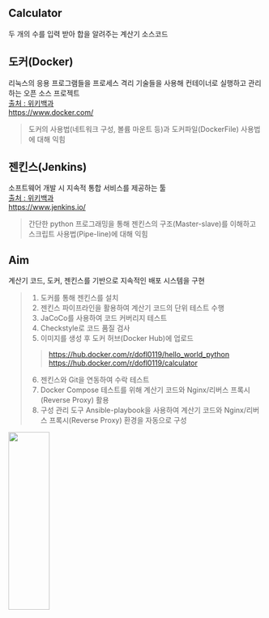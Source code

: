## Calculator
두 개의 수를 입력 받아 합을 알려주는 계산기 소스코드

## 도커(Docker)
리눅스의 응용 프로그램들을 프로세스 격리 기술들을 사용해 컨테이너로 실행하고 관리하는 오픈 소스 프로젝트   
[출처 : 위키백과](https://ko.wikipedia.org/wiki/%EB%8F%84%EC%BB%A4_(%EC%86%8C%ED%94%84%ED%8A%B8%EC%9B%A8%EC%96%B4))   
<https://www.docker.com/>   
>도커의 사용법(네트워크 구성, 볼륨 마운트 등)과 도커파일(DockerFile) 사용법에 대해 익힘   

## 젠킨스(Jenkins)
소프트웨어 개발 시 지속적 통합 서비스를 제공하는 툴   
[출처 : 위키백과](https://ko.wikipedia.org/wiki/%EC%A0%A0%ED%82%A8%EC%8A%A4_(%EC%86%8C%ED%94%84%ED%8A%B8%EC%9B%A8%EC%96%B4))   
<https://www.jenkins.io/>   
>간단한 python 프로그래밍을 통해 젠킨스의 구조(Master-slave)를 이해하고 스크립트 사용법(Pipe-line)에 대해 익힘   

## Aim
계산기 코드, 도커, 젠킨스를 기반으로 지속적인 배포 시스템을 구현

>1. 도커를 통해 젠킨스를 설치
>2. 젠킨스 파이프라인을 활용하여 계산기 코드의 단위 테스트 수행
>3. JaCoCo를 사용하여 코드 커버리지 테스트
>4. Checkstyle로 코드 품질 검사
>5. 이미지를 생성 후 도커 허브(Docker Hub)에 업로드
>>https://hub.docker.com/r/dofl0119/hello_world_python   
>>https://hub.docker.com/r/dofl0119/calculator
>6. 젠킨스와 Git을 연동하여 수락 테스트
>7. Docker Compose 테스트를 위해 계산기 코드와 Nginx/리버스 프록시(Reverse Proxy) 활용
>8. 구성 관리 도구 Ansible-playbook을 사용하여 계산기 코드와 Nginx/리버스 프록시(Reverse Proxy) 환경을 자동으로 구성

<img src="GHkar/calculator/image/00. Caclulator 레포지토리용 그림" width="40%" height="30%"></img>



